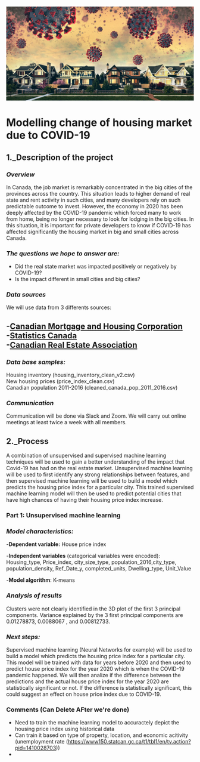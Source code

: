 ![housing market](https://github.com/lskerrett/Covid-and-Real-Estate-Canada/blob/master/Resources/housing%20market.jpg)


# **Modelling change of housing market due to COVID-19**

## **1._Description of the project**

### *Overview*
In Canada, the job market is remarkably concentrated in the big cities of the provinces across the country. This situation leads to higher demand of real state and rent activity in such cities, and many developers rely on such predictable outcome to invest. However, the economy in 2020 has been deeply affected by the COVID-19 pandemic which forced many to work from home, being no longer necessary to look for lodging in the big cities. In this situation, it is important for private developers to know if COVID-19 has affected significantly the housing market in big and small cities across Canada.

### *The questions we hope to answer are: <br>*

- Did the real state market was impacted positively or negatively by COVID-19?
- Is the impact different in small cities and big cities?
 
### *Data sources*

We will use data from 3 differents sources: <br>

-[Canadian Mortgage and Housing Corporation](https://www.cmhc-schl.gc.ca/en/data-and-research) <br>
-[Statistics Canada](https://www150.statcan.gc.ca/n1/en/type/data?subject_levels=46) <br>
-[Canadian Real Estate Association](https://creastats.crea.ca/en-CA/) <br>
-
### *Data base samples:*
Housing inventory (housing_inventory_clean_v2.csv) <br>
New housing prices (price_index_clean.csv) <br>
Canadian population 2011-2016 (cleaned_canada_pop_2011_2016.csv)<br>

### *Communication*

Communication will be done via Slack and Zoom. We will carry out online meetings at least twice a week with all members.

## **2._Process**

A combination of unsupervised and supervised machine learning techniques will be used to gain a better understanding of the impact that Covid-19 has had on the real estate market. Unsupervised machine learning will be used to first identify any strong relationships between features, and then supervised machine learning will be used to build a model which predicts the housing price index for a particular city. This trained supervised machine learning model will then be used to predict potential cities that have high chances of having their housing price index increase. 

### **Part 1: Unsupervised machine learning**

### *Model characteristics:*

-**Dependent variable:** House price index <br>

-**Independent variables** (categorical variables were encoded): <br>
Housing_type, Price_index, city_size_type, population_2016,city_type, population_density, Ref_Date_y, completed_units, Dwelling_type, Unit_Value    <br>

-**Model algorithm**: K-means <br>

### *Analysis of results*

Clusters were not clearly identified in the 3D plot of the first 3 principal components. Variance explained by the 3 first principal components are 0.01278873, 0.0088067 , and 0.00812733.

### *Next steps:*

Supervised machine learning (Neural Networks for example) will be used to build a model which predicts the housing price index for a particular city. This model will be trained with data for years before 2020 and then used to predict house price index for the year 2020 which is when the COVID-19 pandemic happened. We will then analize if the difference between the predictions and the actual house price index for the year 2020 are statistically significant or not. If the difference is statistically significant, this could suggest an effect on house price index due to COVID-19.

### Comments (Can Delete AFter we're done)
- Need to train the machine learning model to accuractely depict the housing price index using historical data 
- Can train it based on type of property, location, and economic acitivity (unemployment rate (https://www150.statcan.gc.ca/t1/tbl1/en/tv.action?pid=1410028703)) 
- 
